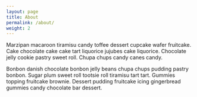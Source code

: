 ```yaml
---
layout: page
title: About
permalink: /about/
weight: 2
---
```


Marzipan macaroon tiramisu candy toffee dessert cupcake wafer fruitcake. Cake chocolate cake cake tart liquorice jujubes cake liquorice. Chocolate jelly cookie pastry sweet roll. Chupa chups candy canes candy.


Bonbon danish chocolate bonbon jelly beans chupa chups pudding pastry bonbon. Sugar plum sweet roll tootsie roll tiramisu tart tart. Gummies topping fruitcake brownie. Dessert pudding fruitcake icing gingerbread gummies candy chocolate bar dessert.

<!-- <div class="icon-insta">
</div>
<div class="icon-github">
</div>
<div class="icon-twitter">
</div>
<div class="icon-linked">
</div> -->
